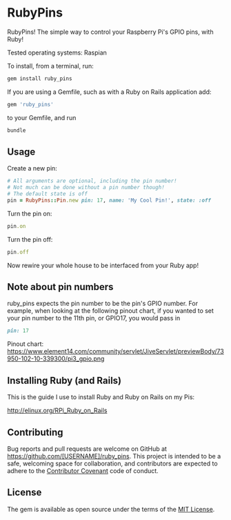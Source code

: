 # RubyPins

RubyPins! The simple way to control your Raspberry Pi's GPIO pins, with Ruby!

Tested operating systems: Raspian

To install, from a terminal, run:

```bash
gem install ruby_pins
```

If you are using a Gemfile, such as with a Ruby on Rails application add:

```ruby
gem 'ruby_pins'
```

to your Gemfile, and run

```bash
bundle
```

## Usage

Create a new pin:

```ruby
# All arguments are optional, including the pin number!
# Not much can be done without a pin number though!
# The default state is off
pin = RubyPins::Pin.new pin: 17, name: 'My Cool Pin!', state: :off
```

Turn the pin on:

```ruby
pin.on
```

Turn the pin off:

```ruby
pin.off
```

Now rewire your whole house to be interfaced from your Ruby app!

## Note about pin numbers

ruby_pins expects the pin number to be the pin's GPIO number.
For example, when looking at the following pinout chart, if you wanted to
set your pin number to the 11th pin, or GPIO17, you would pass in
```ruby
pin: 17
```
Pinout chart:
https://www.element14.com/community/servlet/JiveServlet/previewBody/73950-102-10-339300/pi3_gpio.png

## Installing Ruby (and Rails)

This is the guide I use to install Ruby and Ruby on Rails on my Pis:

http://elinux.org/RPi_Ruby_on_Rails


## Contributing

Bug reports and pull requests are welcome on GitHub at https://github.com/[USERNAME]/ruby_pins. This project is intended to be a safe, welcoming space for collaboration, and contributors are expected to adhere to the [Contributor Covenant](http://contributor-covenant.org) code of conduct.


## License

The gem is available as open source under the terms of the [MIT License](http://opensource.org/licenses/MIT).
